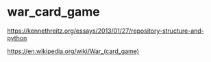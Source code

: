 # war_card_game

https://kennethreitz.org/essays/2013/01/27/repository-structure-and-python

https://en.wikipedia.org/wiki/War_(card_game)